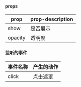 
#### props

| prop | prop-description |
| ------------ | ------------- | 
| show | 是否展示 |
| opacity | 透明度 | 



#### 监听的事件

| 事件名称 | 产生的动作 |
| ------------ | ------------- | 
| click | 点击遮罩 |





